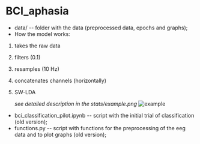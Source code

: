# BCI_aphasia

* data/ -- folder with the data (preprocessed data, epochs and graphs);
* How the model works:
1) takes the raw data
2) filters (0.1)
3) resamples (10 Hz)
4) concatenates channels (horizontally)
5) SW-LDA

  
    _see detailed description in the stats/example.png_
![example](https://github.com/mariaprotopova/BCI_aphasia/assets/102407628/0f6ebeda-4097-4878-99d1-5d51adec9d27)
  
* bci_classification_pilot.ipynb -- script with the initial trial of classification (old version);
* functions.py -- script with functions for the preprocessing of the eeg data and to plot graphs (old version);

